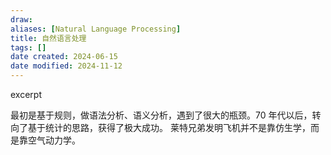 ```yaml
---
draw:
aliases: [Natural Language Processing]
title: 自然语言处理
tags: []
date created: 2024-06-15
date modified: 2024-11-12
---
```


excerpt

<!-- more -->

最初是基于规则，做语法分析、语义分析，遇到了很大的瓶颈。70 年代以后，转向了基于统计的思路，获得了极大成功。
莱特兄弟发明飞机并不是靠仿生学，而是靠空气动力学。
